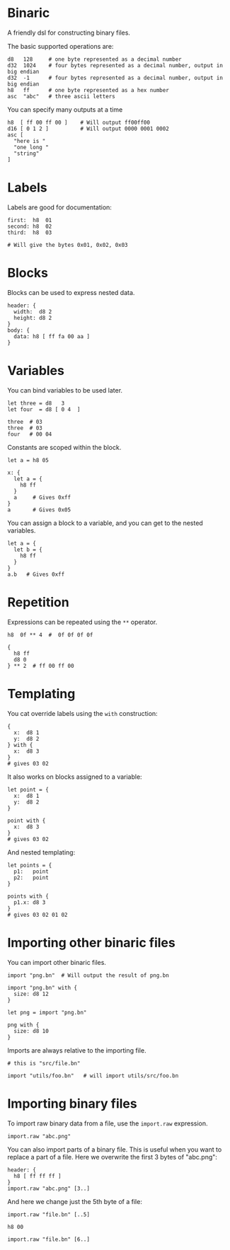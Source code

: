 # Binaric

A friendly dsl for constructing binary files.

The basic supported operations are:

```
d8   128     # one byte represented as a decimal number
d32  1024    # four bytes represented as a decimal number, output in big endian
d32  -1      # four bytes represented as a decimal number, output in big endian
h8   ff      # one byte represented as a hex number
asc  "abc"   # three ascii letters
```

You can specify many outputs at a time

```
h8  [ ff 00 ff 00 ]    # Will output ff00ff00
d16 [ 0 1 2 ]          # Will output 0000 0001 0002
asc [
  "here is "
  "one long "
  "string"
]
```

# Labels

Labels are good for documentation:

```
first:  h8  01
second: h8  02
third:  h8  03

# Will give the bytes 0x01, 0x02, 0x03
```

# Blocks

Blocks can be used to express nested data.

```
header: {
  width:  d8 2
  height: d8 2
}
body: {
  data: h8 [ ff fa 00 aa ]
}
```

# Variables

You can bind variables to be used later.

```
let three = d8   3
let four  = d8 [ 0 4  ]

three  # 03
three  # 03
four   # 00 04
```

Constants are scoped within the block.

```
let a = h8 05

x: {
  let a = {
    h8 ff
  }
  a     # Gives 0xff
}
a       # Gives 0x05
```

You can assign a block to a variable, and you can get to the nested variables.

```
let a = {
  let b = {
    h8 ff
  }
}
a.b   # Gives 0xff
```

# Repetition

Expressions can be repeated using the `**` operator.

```
h8  0f ** 4  #  0f 0f 0f 0f

{
  h8 ff
  d8 0
} ** 2  # ff 00 ff 00
```

# Templating

You cat override labels using the `with` construction:

```
{
  x:  d8 1
  y:  d8 2
} with {
  x:  d8 3
}
# gives 03 02
```

It also works on blocks assigned to a variable:

```
let point = {
  x:  d8 1
  y:  d8 2
}

point with {
  x:  d8 3
}
# gives 03 02
```

And nested templating:

```
let points = {
  p1:   point
  p2:   point
}

points with {
  p1.x: d8 3
}
# gives 03 02 01 02
```

# Importing other binaric files

You can import other binaric files.

```
import "png.bn"  # Will output the result of png.bn

import "png.bn" with {
  size: d8 12
}

let png = import "png.bn"

png with {
  size: d8 10
}

```

Imports are always relative to the importing file.

```
# this is "src/file.bn"

import "utils/foo.bn"   # will import utils/src/foo.bn
```

# Importing binary files

To import raw binary data from a file, use the `import.raw` expression.

```
import.raw "abc.png"
```

You can also import parts of a binary file. This is useful when you want to replace a part of a file. Here we overwrite the first 3 bytes of "abc.png":

```
header: {
  h8 [ ff ff ff ]
}
import.raw "abc.png" [3..]
```

And here we change just the 5th byte of a file:

```
import.raw "file.bn" [..5]

h8 00

import.raw "file.bn" [6..]
```
